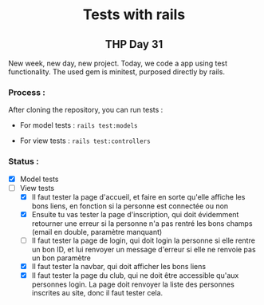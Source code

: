 <h1 align="center">Tests with rails</h1>
<h2 align="center">THP Day 31</h2>


New week, new day, new project. Today, we code a app using test functionality. The used gem is minitest, purposed directly by rails. 

### Process : 
After cloning the repository, you can run tests : 

- For model tests : ```rails test:models```

- For view tests : ```rails test:controllers```


### Status : 

- [X] Model tests
- [ ] View tests
  - [X] Il faut tester la page d'accueil, et faire en sorte qu'elle affiche les bons liens, en fonction si la personne est connectée ou non
  - [X]    Ensuite tu vas tester la page d'inscription, qui doit évidemment retourner une erreur si la personne n'a pas rentré les bons champs   (email en double, paramètre manquant)
  - [ ] Il faut tester la page de login, qui doit login la personne si elle rentre un bon ID, et lui renvoyer un message d'erreur si elle ne renvoie pas un bon paramètre
  - [X] Il faut tester la navbar, qui doit afficher les bons liens
  - [X] Il faut tester la page du club, qui ne doit être accessible qu'aux personnes login. La page doit renvoyer la liste des personnes inscrites au site, donc il faut tester cela.
